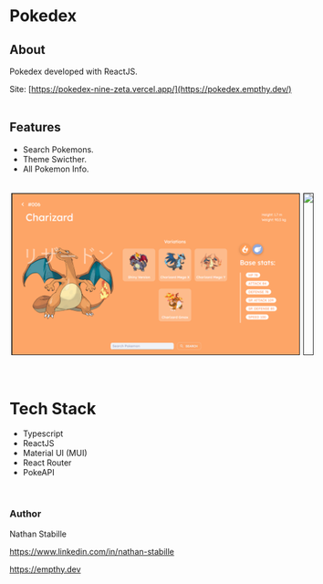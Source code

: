 # Pokedex

## About

Pokedex developed with ReactJS.

Site: [https://pokedex-nine-zeta.vercel.app/](https://pokedex.empthy.dev/)
<br>
<br>



## Features

- Search Pokemons.
- Theme Swicther.
- All Pokemon Info.

<br>
<div style= "display: flex">
<img style="border: solid 1px; margin: 3px;" src="./public/github/pokedex.png">
<img style="border: solid 1px; margin: 3px;" src="./public/github/pokedexGIF.gif">
</div>
<br>
<br>

# Tech Stack

- Typescript
- ReactJS
- Material UI (MUI)
- React Router
- PokeAPI

<br>

### Author

Nathan Stabille

https://www.linkedin.com/in/nathan-stabille

https://empthy.dev
